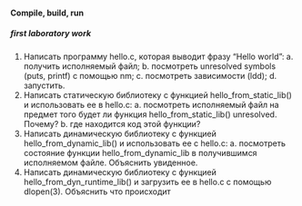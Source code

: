 #### Compile, build, run
##### first laboratory work
1. Написать программу hello.c, которая выводит фразу “Hello world”:
a. получить исполняемый файл;
b. посмотреть unresolved symbols (puts, printf) с помощью nm;
c. посмотреть зависимости (ldd);
d. запустить.
2. Написать статическую библиотеку с функцией hello_from_static_lib() и
использовать ее в hello.c:
a. посмотреть исполняемый файл на предмет того будет ли функция
hello_from_static_lib() unresolved. Почему?
b. где находится код этой функции?
3. Написать динамическую библиотеку с функцией hello_from_dynamic_lib() и
использовать ее с hello.c:
a. посмотреть состояние функции hello_from_dynamic_lib в получившимся
исполняемом файле. Объяснить увиденное.
4. Написать динамическую библиотеку с функцией hello_from_dyn_runtime_lib() и
загрузить ее в hello.c с помощью dlopen(3). Объяснить что происходит
